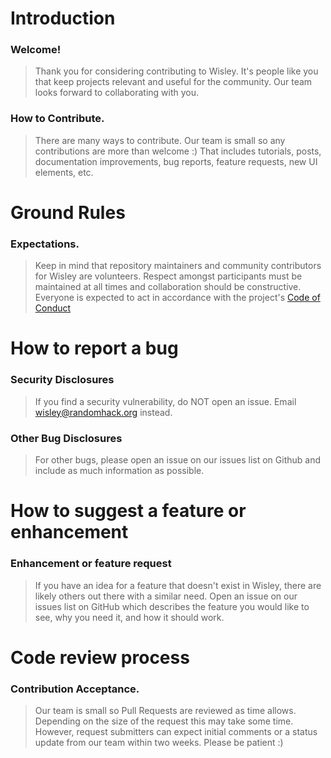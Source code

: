 # Introduction

### Welcome!
> Thank you for considering contributing to Wisley. It's people like you that keep projects relevant and useful for the community. Our team looks forward to collaborating with you.


### How to Contribute.
> There are many ways to contribute. Our team is small so any contributions are more than welcome :) That includes tutorials, posts, documentation improvements, bug reports, feature requests, new UI elements, etc.


# Ground Rules

### Expectations.
> Keep in mind that repository maintainers and community contributors for Wisley are volunteers. Respect amongst participants must be maintained at all times and collaboration should be constructive. Everyone is expected to act in accordance with the project's [Code of Conduct](CODE_OF_CONDUCT.md)


# How to report a bug

### Security Disclosures
> If you find a security vulnerability, do NOT open an issue. Email wisley@randomhack.org instead.

### Other Bug Disclosures
> For other bugs, please open an issue on our issues list on Github and include as much information as possible.


# How to suggest a feature or enhancement

### Enhancement or feature request
> If you have an idea for a feature that doesn't exist in Wisley, there are likely others out there with a similar need. Open an issue on our issues list on GitHub which describes the feature you would like to see, why you need it, and how it should work.


# Code review process

### Contribution Acceptance.
> Our team is small so Pull Requests are reviewed as time allows. Depending on the size of the request this may take some time. However, request submitters can expect initial comments or a status update from our team within two weeks. Please be patient :)